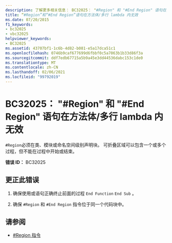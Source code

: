 ```yaml
---
description: 了解更多相关信息： BC32025： "#Region" 和 "#End Region" 语句在方法体/多行 lambda 内无效
title: “#Region”和“#End Region”语句在方法体/多行 lambda 内无效
ms.date: 07/20/2015
f1_keywords:
- bc32025
- vbc32025
helpviewer_keywords:
- BC32025
ms.assetid: 43707bf1-1c6b-4d82-b081-e5a17dca51c1
ms.openlocfilehash: 0746b9caf677699d6fbbf0c5a7063b1b33d86f3a
ms.sourcegitcommit: ddf7edb67715a5b9a45e3dd44536dabc153c1de0
ms.translationtype: MT
ms.contentlocale: zh-CN
ms.lasthandoff: 02/06/2021
ms.locfileid: "99792019"
---
```

# <a name="bc32025-region-and-end-region-statements-are-not-valid-within-method-bodiesmultiline-lambdas"></a>BC32025： "#Region" 和 "#End Region" 语句在方法体/多行 lambda 内无效

`#Region`必须在类、模块或命名空间级别声明块。 可折叠区域可以包含一个或多个过程，但不能在过程中开始或结束。

 **错误 ID：** BC32025

## <a name="to-correct-this-error"></a>更正此错误

1. 确保使用或语句正确终止前面的过程 `End Function` `End Sub` 。

2. 确保 `#Region` 和 `#End Region` 指令位于同一个代码块中。

## <a name="see-also"></a>请参阅

- [#Region 指令](../directives/region-directive.md)
